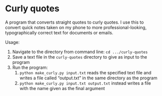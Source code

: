 # Curly quotes

A program that converts straight quotes to curly quotes. I use this to convert quick notes taken on my phone to more professional-looking, typographically correct text for documents or emails.

Usage:
1. Navigate to the directory from command line: `cd .../curly-quotes`
2. Save a text file in the `curly-quotes` directory to give as input to the program
2. Run the program:
    1. `python make_curly.py input.txt` reads the specified text file and writes a file called “output.txt” in the same directory as the program
    2. `python make_curly.py input.txt output.txt` instead writes a file with the name given as the final argument
